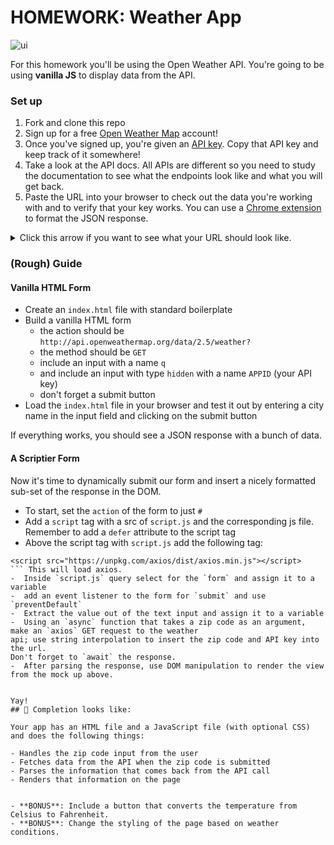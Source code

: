 # HOMEWORK: Weather App

![ui](https://media.git.generalassemb.ly/user/6387/files/ac9a086c-9fd8-11e8-9e0d-52091e56436b)

For this homework you'll be using the Open Weather API. You're going to be using **vanilla JS** to display data from the API.

### Set up
1. Fork and clone this repo
2. Sign up for a free [Open Weather Map](https://home.openweathermap.org/users/sign_up) account!
3. Once you've signed up, you're given an [API key](https://home.openweathermap.org/api_keys). Copy that API key and keep track of it somewhere!
4. Take a look at the API docs. All APIs are different so you need to study the documentation to see what the endpoints look like and what you will get back. 
5. Paste the URL into your browser to check out the data you're working with and to verify that your key works. You can use a [Chrome extension](https://chrome.google.com/webstore/detail/jsonview/chklaanhfefbnpoihckbnefhakgolnmc?hl=en) to format the JSON response.
<details>
  <summary>Click this arrow if you want to see what your URL should look like.</summary>
  
```
http://api.openweathermap.org/data/2.5/weather?q=10025,us?units=imperial&appid=[PUT YOUR API KEY HERE]
```
</details>

### (Rough) Guide

#### Vanilla HTML Form

- Create an `index.html` file with standard boilerplate
- Build a vanilla HTML form
	- the action should be `http://api.openweathermap.org/data/2.5/weather?`
	- the method should be `GET`
	- include an input with a name `q`
	- and include an input with type `hidden` with a name `APPID` (your API key)
	- don't forget a submit button
- Load the `index.html` file in your browser and test it out by entering a city name in the input field and clicking on the submit button


If everything works, you should see a JSON response with a bunch of data.

#### A Scriptier Form

Now it's time to dynamically submit our form and insert a nicely formatted sub-set of the response in the DOM.

- To start, set the `action` of the form to just `#`
- Add a `script` tag with a src of `script.js` and the corresponding js file.  Remember to add a `defer` attribute to the script tag
- Above the script tag with `script.js` add the following tag:
```
<script src="https://unpkg.com/axios/dist/axios.min.js"></script>
``` This will load axios.  
-  Inside `script.js` query select for the `form` and assign it to a variable
-  add an event listener to the form for `submit` and use `preventDefault`
-  Extract the value out of the text input and assign it to a variable
-  Using an `async` function that takes a zip code as an argument, make an `axios` GET request to the weather
api; use string interpolation to insert the zip code and API key into the url.
Don't forget to `await` the response.
-  After parsing the response, use DOM manipulation to render the view from the mock up above.  


Yay!
## 🚀 Completion looks like:

Your app has an HTML file and a JavaScript file (with optional CSS) and does the following things:

- Handles the zip code input from the user
- Fetches data from the API when the zip code is submitted
- Parses the information that comes back from the API call
- Renders that information on the page


- **BONUS**: Include a button that converts the temperature from Celsius to Fahrenheit.  
- **BONUS**: Change the styling of the page based on weather conditions. 
